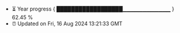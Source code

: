 - ⏳ Year progress { ██████████████████▁▁▁▁▁▁▁▁▁▁▁▁ } 62.45 %
- ⏰ Updated on Fri, 16 Aug 2024 13:21:33 GMT

